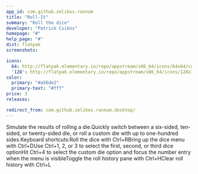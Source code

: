 ```yaml
---
app_id: com.github.zelikos.rannum
title: "Roll-It"
summary: "Roll the dice"
developer: "Patrick Csikos"
homepage: "#"
help_page: "#"
dist: flatpak
screenshots:

icons:
  64: http://flatpak.elementary.io/repo/appstream/x86_64/icons/64x64/com.github.zelikos.rannum.png
  '128': http://flatpak.elementary.io/repo/appstream/x86_64/icons/128x128/com.github.zelikos.rannum.png
color:
  primary: "#a56de2"
  primary-text: "#fff"
price: 3
releases:

redirect_from: com.github.zelikos.rannum.desktop/
---
```


Simulate the results of rolling a die.Quickly switch between a six-sided, ten-sided, or twenty-sided die, or roll a custom die with up to one-hundred sides.Keyboard shortcuts:Roll the dice with Ctrl+RBring up the dice menu with Ctrl+DUse Ctrl+1, 2, or 3 to select the first, second, or third dice optionHit Ctrl+4 to select the custom die option and focus the number entry when the menu is visibleToggle the roll history pane with Ctrl+HClear roll history with Ctrl+L